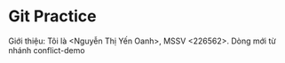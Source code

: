 # Git Practice
Giới thiệu: Tôi là <Nguyễn Thị Yến Oanh>, MSSV <226562>.
Dòng mới từ nhánh conflict-demo
